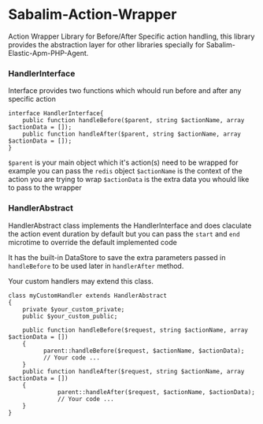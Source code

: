 # Sabalim-Action-Wrapper  
  
Action Wrapper Library for Before/After Specific action handling, this library provides the abstraction layer for other libraries specially for Sabalim-Elastic-Apm-PHP-Agent.  
  
### HandlerInterface  
Interface provides two functions which whould run before and after any specific action  

    interface HandlerInterface{
        public function handleBefore($parent, string $actionName, array $actionData = []); 
        public function handleAfter($parent, string $actionName, array $actionData = []);
    }
`$parent` is your main object which it's action(s) need to be wrapped for example you can pass the `redis` object
`$actionName` is the context of the action you are trying to wrap 
`$actionData` is the extra data you whould like to pass to the wrapper

### HandlerAbstract
HandlerAbstract class implements the HandlerInterface and does claculate the action event duration by default but you can pass the `start` and `end` microtime to override the default implemented code

It has the built-in DataStore to save the extra parameters passed in `handleBefore` to be used later in `handlerAfter` method.

Your custom handlers may extend this class.

    class myCustomHandler extends HandlerAbstract
    {
     	private $your_custom_private;
     	public $your_custom_public;
    
	    public function handleBefore($request, string $actionName, array $actionData = [])  
	    {  
		      parent::handleBefore($request, $actionName, $actionData);  
		      // Your code ...
	    }
		public function handleAfter($request, string $actionName, array $actionData = [])  
		{  
			      parent::handleAfter($request, $actionName, $actionData);  
			      // Your code ...
		}
    }

